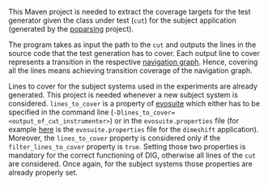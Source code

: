 This Maven project is needed to extract the coverage targets for the test generator given the class under test (`cut`) for the subject application (generated by the [poparsing](https://github.com/matteobiagiola/FSE19-submission-material-DIG/tree/master/poparsing) project).

The program takes as input the path to the `cut` and outputs the lines in the source code that the test generation has to cover.
Each output line to cover represents a transition in the respective [navigation graph](https://github.com/matteobiagiola/FSE19-submission-material-DIG/tree/master/graphs). Hence, covering all the lines means achieving transition coverage of the navigation graph.

Lines to cover for the subject systems used in the experiments are already generated. This project is needed whenever a new subject system is considered. `lines_to_cover` is a property of [evosuite](https://github.com/matteobiagiola/FSE19-submission-material-DIG/blob/master/evosuite/client/src/main/java/org/evosuite/Properties.java) which either has to be specified in the command line (`-Dlines_to_cover=<output_of_cut_instrumenter>`) or in the `evosuite.properties` file (for example [here](https://github.com/matteobiagiola/FSE19-submission-material-DIG/blob/master/fse2019/dimeshift/evosuite-files/evosuite.properties) is the `evosuite.properties` file for the `dimeshift` application). Moreover, the `lines_to_cover` property is considered only if the `filter_lines_to_cover` property is `true`. Setting those two properties is mandatory for the correct functioning of DIG, otherwise all lines of the `cut` are considered. Once again, for the subject systems those properties are already properly set.

